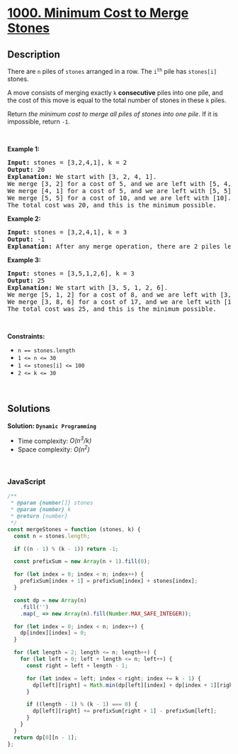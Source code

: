 # [1000. Minimum Cost to Merge Stones](https://leetcode.com/problems/minimum-cost-to-merge-stones)

## Description

<div class="elfjS" data-track-load="description_content"><p>There are <code>n</code> piles of <code>stones</code> arranged in a row. The <code>i<sup>th</sup></code> pile has <code>stones[i]</code> stones.</p>

<p>A move consists of merging exactly <code>k</code> <strong>consecutive</strong> piles into one pile, and the cost of this move is equal to the total number of stones in these <code>k</code> piles.</p>

<p>Return <em>the minimum cost to merge all piles of stones into one pile</em>. If it is impossible, return <code>-1</code>.</p>

<p>&nbsp;</p>
<p><strong class="example">Example 1:</strong></p>

<pre><strong>Input:</strong> stones = [3,2,4,1], k = 2
<strong>Output:</strong> 20
<strong>Explanation:</strong> We start with [3, 2, 4, 1].
We merge [3, 2] for a cost of 5, and we are left with [5, 4, 1].
We merge [4, 1] for a cost of 5, and we are left with [5, 5].
We merge [5, 5] for a cost of 10, and we are left with [10].
The total cost was 20, and this is the minimum possible.
</pre>

<p><strong class="example">Example 2:</strong></p>

<pre><strong>Input:</strong> stones = [3,2,4,1], k = 3
<strong>Output:</strong> -1
<strong>Explanation:</strong> After any merge operation, there are 2 piles left, and we can't merge anymore.  So the task is impossible.
</pre>

<p><strong class="example">Example 3:</strong></p>

<pre><strong>Input:</strong> stones = [3,5,1,2,6], k = 3
<strong>Output:</strong> 25
<strong>Explanation:</strong> We start with [3, 5, 1, 2, 6].
We merge [5, 1, 2] for a cost of 8, and we are left with [3, 8, 6].
We merge [3, 8, 6] for a cost of 17, and we are left with [17].
The total cost was 25, and this is the minimum possible.
</pre>

<p>&nbsp;</p>
<p><strong>Constraints:</strong></p>

<ul>
	<li><code>n == stones.length</code></li>
	<li><code>1 &lt;= n &lt;= 30</code></li>
	<li><code>1 &lt;= stones[i] &lt;= 100</code></li>
	<li><code>2 &lt;= k &lt;= 30</code></li>
</ul>
</div>

<p>&nbsp;</p>

## Solutions

**Solution: `Dynamic Programming`**

- Time complexity: <em>O(n<sup>3</sup>/k)</em>
- Space complexity: <em>O(n<sup>2</sup>)</em>

<p>&nbsp;</p>

### **JavaScript**

```js
/**
 * @param {number[]} stones
 * @param {number} k
 * @return {number}
 */
const mergeStones = function (stones, k) {
  const n = stones.length;

  if ((n - 1) % (k - 1)) return -1;

  const prefixSum = new Array(n + 1).fill(0);

  for (let index = 0; index < n; index++) {
    prefixSum[index + 1] = prefixSum[index] + stones[index];
  }

  const dp = new Array(n)
    .fill('')
    .map(_ => new Array(n).fill(Number.MAX_SAFE_INTEGER));

  for (let index = 0; index < n; index++) {
    dp[index][index] = 0;
  }

  for (let length = 2; length <= n; length++) {
    for (let left = 0; left + length <= n; left++) {
      const right = left + length - 1;

      for (let index = left; index < right; index += k - 1) {
        dp[left][right] = Math.min(dp[left][index] + dp[index + 1][right], dp[left][right]);
      }

      if ((length - 1) % (k - 1) === 0) {
        dp[left][right] += prefixSum[right + 1] - prefixSum[left];
      }
    }
  }
  return dp[0][n - 1];
};
```
